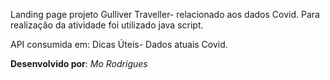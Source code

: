Landing page projeto Gulliver Traveller- relacionado aos dados Covid.
Para realização da atividade foi utilizado java script. 

API consumida em: Dicas Úteis- Dados atuais Covid.




**Desenvolvido por**: *Mo Rodrigues*
